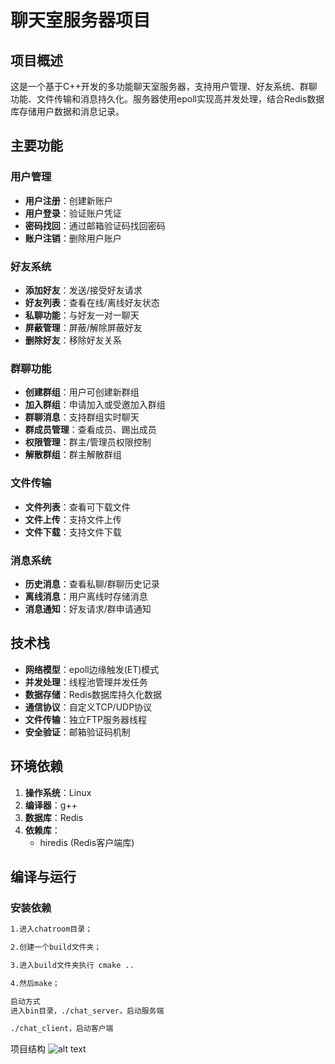 # 聊天室服务器项目

## 项目概述
这是一个基于C++开发的多功能聊天室服务器，支持用户管理、好友系统、群聊功能、文件传输和消息持久化。服务器使用epoll实现高并发处理，结合Redis数据库存储用户数据和消息记录。

## 主要功能

### 用户管理
- **用户注册**：创建新账户
- **用户登录**：验证账户凭证
- **密码找回**：通过邮箱验证码找回密码
- **账户注销**：删除用户账户

### 好友系统
- **添加好友**：发送/接受好友请求
- **好友列表**：查看在线/离线好友状态
- **私聊功能**：与好友一对一聊天
- **屏蔽管理**：屏蔽/解除屏蔽好友
- **删除好友**：移除好友关系

### 群聊功能
- **创建群组**：用户可创建新群组
- **加入群组**：申请加入或受邀加入群组
- **群聊消息**：支持群组实时聊天
- **群成员管理**：查看成员、踢出成员
- **权限管理**：群主/管理员权限控制
- **解散群组**：群主解散群组

### 文件传输
- **文件列表**：查看可下载文件
- **文件上传**：支持文件上传
- **文件下载**：支持文件下载

### 消息系统
- **历史消息**：查看私聊/群聊历史记录
- **离线消息**：用户离线时存储消息
- **消息通知**：好友请求/群申请通知

## 技术栈
- **网络模型**：epoll边缘触发(ET)模式
- **并发处理**：线程池管理并发任务
- **数据存储**：Redis数据库持久化数据
- **通信协议**：自定义TCP/UDP协议
- **文件传输**：独立FTP服务器线程
- **安全验证**：邮箱验证码机制

## 环境依赖
1. **操作系统**：Linux 
2. **编译器**：g++ 
3. **数据库**：Redis 
4. **依赖库**：
   - hiredis (Redis客户端库)

## 编译与运行

### 安装依赖
```bash
1.进入chatroom目录；

2.创建一个build文件夹；

3.进入build文件夹执行 cmake ..

4.然后make；

启动方式
进入bin目录，./chat_server，启动服务端  

./chat_client，启动客户端
```
项目结构
![alt text](image.png)
